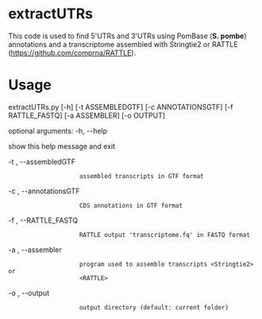 # extractUTRs

This code is used to find 5'UTRs and 3'UTRs using PomBase (**S. pombe**) annotations and a transcriptome assembled with Stringtie2 or RATTLE (https://github.com/comprna/RATTLE).


# Usage

extractUTRs.py [-h] [-t ASSEMBLEDGTF] [-c ANNOTATIONSGTF]
                    [-f RATTLE_FASTQ] [-a ASSEMBLER] [-o OUTPUT]

optional arguments:
  -h, --help            
  
  show this help message and exit
  
  -t , --assembledGTF 
  
                        assembled transcripts in GTF format
                        
  -c , --annotationsGTF 
  
                        CDS annotations in GTF format
                        
  -f , --RATTLE_FASTQ 
  
                        RATTLE output 'transcriptome.fq' in FASTQ format
                        
  -a , --assembler 
  
                        program used to assemble transcripts <Stringtie2> or
                        <RATTLE>
                        
  -o , --output 
  
                        output directory (default: current folder)
                        
